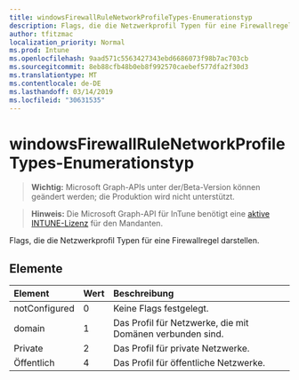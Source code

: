 ```yaml
---
title: windowsFirewallRuleNetworkProfileTypes-Enumerationstyp
description: Flags, die die Netzwerkprofil Typen für eine Firewallregel darstellen.
author: tfitzmac
localization_priority: Normal
ms.prod: Intune
ms.openlocfilehash: 9aad571c5563427343ebd6686073f98b7ac703cb
ms.sourcegitcommit: 8eb88cfb48b0eb8f992570caebef577dfa2f30d3
ms.translationtype: MT
ms.contentlocale: de-DE
ms.lasthandoff: 03/14/2019
ms.locfileid: "30631535"
---
```

# <a name="windowsfirewallrulenetworkprofiletypes-enum-type"></a>windowsFirewallRuleNetworkProfileTypes-Enumerationstyp

> **Wichtig:** Microsoft Graph-APIs unter der/Beta-Version können geändert werden; die Produktion wird nicht unterstützt.

> **Hinweis:** Die Microsoft Graph-API für InTune benötigt eine [aktive INTUNE-Lizenz](https://go.microsoft.com/fwlink/?linkid=839381) für den Mandanten.

Flags, die die Netzwerkprofil Typen für eine Firewallregel darstellen.

## <a name="members"></a>Elemente
|Element|Wert|Beschreibung|
|:---|:---|:---|
|notConfigured|0|Keine Flags festgelegt.|
|domain|1|Das Profil für Netzwerke, die mit Domänen verbunden sind.|
|Private|2|Das Profil für private Netzwerke.|
|Öffentlich|4|Das Profil für öffentliche Netzwerke.|





